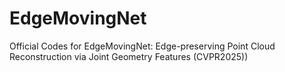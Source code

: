 # EdgeMovingNet
Official Codes for EdgeMovingNet: Edge-preserving Point Cloud Reconstruction via Joint Geometry Features (CVPR2025))
